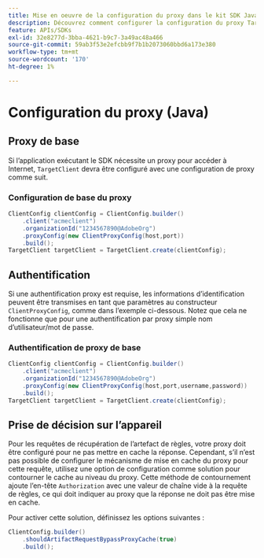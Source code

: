 ```yaml
---
title: Mise en oeuvre de la configuration du proxy dans le kit SDK Java  [!DNL Adobe Target]
description: Découvrez comment configurer la configuration du proxy TargetClient dans le kit SDK Java  [!DNL Adobe Target] .
feature: APIs/SDKs
exl-id: 32e8277d-3bba-4621-b9c7-3a49ac48a466
source-git-commit: 59ab3f53e2efcbb9f7b1b2073060bbd6a173e380
workflow-type: tm+mt
source-wordcount: '170'
ht-degree: 1%

---
```


# Configuration du proxy (Java)

## Proxy de base

Si l’application exécutant le SDK nécessite un proxy pour accéder à Internet, `TargetClient` devra être configuré avec une configuration de proxy comme suit.

### Configuration de base du proxy

```java {line-numbers="true"}
ClientConfig clientConfig = ClientConfig.builder()
    .client("acmeclient")
    .organizationId("1234567890@AdobeOrg")
    .proxyConfig(new ClientProxyConfig(host,port))
    .build();
TargetClient targetClient = TargetClient.create(clientConfig);
```

## Authentification

Si une authentification proxy est requise, les informations d’identification peuvent être transmises en tant que paramètres au constructeur `ClientProxyConfig`, comme dans l’exemple ci-dessous. Notez que cela ne fonctionne que pour une authentification par proxy simple nom d’utilisateur/mot de passe.

### Authentification de proxy de base

```java {line-numbers="true"}
ClientConfig clientConfig = ClientConfig.builder()
    .client("acmeclient")
    .organizationId("1234567890@AdobeOrg")
    .proxyConfig(new ClientProxyConfig(host,port,username,password))
    .build();
TargetClient targetClient = TargetClient.create(clientConfig);
```

## Prise de décision sur l’appareil

Pour les requêtes de récupération de l’artefact de règles, votre proxy doit être configuré pour ne pas mettre en cache la réponse. Cependant, s’il n’est pas possible de configurer le mécanisme de mise en cache du proxy pour cette requête, utilisez une option de configuration comme solution pour contourner le cache au niveau du proxy. Cette méthode de contournement ajoute l’en-tête `Authorization` avec une valeur de chaîne vide à la requête de règles, ce qui doit indiquer au proxy que la réponse ne doit pas être mise en cache.

Pour activer cette solution, définissez les options suivantes :

```java {line-numbers="true"}
ClientConfig.builder()
    .shouldArtifactRequestBypassProxyCache(true)
    .build();
```


